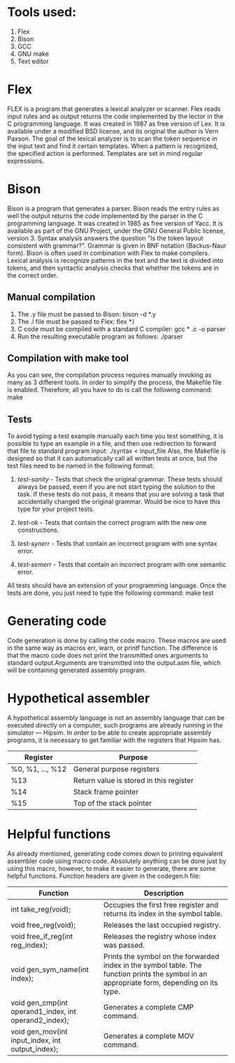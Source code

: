 # Tools used:
1. Flex
2. Bison
3. GCC
4. GNU make
5. Text editor
# Flex
FLEX is a program that generates a lexical analyzer or scanner. Flex reads input rules and as
output returns the code implemented by the lector in the C programming language. It was created in 1987 as
free version of Lex. It is available under a modified BSD license, and its original
the author is Vern Paxson.
The goal of the lexical analyzer is to scan the token sequence in the input text and find it
certain templates. When a pattern is recognized, the specified action is performed. Templates are set in mind
regular expressions.

# Bison
Bison is a program that generates a parser. Bison reads the entry rules as well
the output returns the code implemented by the parser in the C programming language. It was created in 1985 as
free version of Yacc. It is available as part of the GNU Project, under the GNU General Public
license, version 3.
Syntax analysis answers the question "Is the token layout consistent with grammar?".
Grammar is given in BNF notation (Backus-Naur form).
Bison is often used in combination with Flex to make compilers. Lexical analysis is
recognize patterns in the text and the text is divided into tokens, and then syntactic analysis checks that
whether the tokens are in the correct order.

## Manual compilation
1. The .y file must be passed to Bison: bison -d *.y
2. The .l file must be passed to Flex: flex *.l
3. C code must be compiled with a standard C compiler: gcc * .c -o parser
4. Run the resulting executable program as follows: ./parser

## Compilation with make tool
As you can see, the compilation process requires manually invoking as many as 3 different tools. In order to simplify 
the process, the Makefile file is enabled. Therefore, all you have to do is call the following command: make

## Tests
To avoid typing a test example manually each time you test something, it is possible to type an example in a file, 
and then use redirection to forward that file to standard program input: ./syntax < input_file
Also, the Makefile is designed so that it can automatically call all written tests at once, but the test files need to be 
named in the following format:

1. *test-sanity* - Tests that check the original grammar. These tests should always be passed, even if you are not
start typing the solution to the task. If these tests do not pass, it means that you are solving a task
that accidentally changed the original grammar. Would be nice to have this type for your project tests.

2. *test-ok* - Tests that contain the correct program with the new one constructions.
3. *test-synerr* - Tests that contain an incorrect program with one syntax error.
4. *test-semerr* - Tests that contain an incorrect program with one semantic error.

All tests should have an extension of your programming language.
Once the tests are done, you just need to type the following command:
    make test

# Generating code
Code generation is done by calling the code macro. These macros are used in the same way as macros
err, warn, or printf function. The difference is that the macro code does not print the transmitted ones
arguments to standard output.Arguments are transmitted into the output.asm file, which will be containing 
generated assembly program.

# Hypothetical assembler
A hypothetical assembly language is not an assembly language that can be executed directly on a computer,
such programs are already running in the simulator — Hipsim.
In order to be able to create appropriate assembly programs, it is necessary to get familiar with the registers that Hipsim has.


| Register          | Purpose                                  |
| ------------------| -----------------------------------------|
| %0, %1, ..., %12  | General purpose registers                |
| %13               | Return value is stored in this register  |
| %14               | Stack frame pointer                      |
| %15               | Top of the stack pointer                 |


# Helpful functions
As already mentioned, generating code comes down to printing equivalent assembler code using macro code.
Absolutely anything can be done just by using this macro, however, to make it easier to generate, 
there are some helpful functions. Function headers are given in the codegen.h file:

|     Function                                         | Description                                                                                                            |
|------------------------------------------------------|------------------------------------------------------------------------------------------------------------------------|
|int take_reg(void);                                   | Occupies the first free register and returns its index in the symbol table.                                            |
|void free_reg(void);                                  | Releases the last occupied registry.                                                                                   |
|void free_if_reg(int reg_index);                      | Releases the registry whose index was passed.                                                                          |
|void gen_sym_name(int index);                         | Prints the symbol on the forwarded index in the symbol table. The function prints the symbol in an appropriate form, depending on its type.                                                                                                                                                          |
|void gen_cmp(int operand1_index, int operand2_index); | Generates a complete CMP command.                                                                                      |
|void gen_mov(int input_index, int output_index);      | Generates a complete MOV command.                                                                                      |
